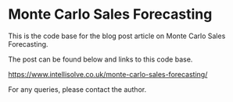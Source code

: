 # Monte Carlo Sales Forecasting

This is the code base for the blog post article on Monte Carlo Sales Forecasting.

The post can be found below and links to this code base.

https://www.intellisolve.co.uk/monte-carlo-sales-forecasting/

For any queries, please contact the author. 
